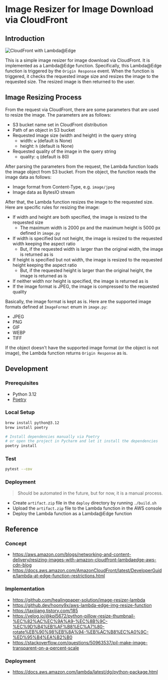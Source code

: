 # Image Resizer for Image Download via CloudFront

## Introduction

![CloudFront with Lambda@Edge](https://d2908q01vomqb2.cloudfront.net/5b384ce32d8cdef02bc3a139d4cac0a22bb029e8/2018/02/01/1.png)

This is a simple image resizer for image download via CloudFront. It is implemented as a Lambda@Edge function. Specifically, this Lambda@Edge function is triggered by the `Origin Response` event. When the function is triggered, it checks the requested image size and resizes the image to the requested size. The resized image is then returned to the user.

## Image Resizing Process

From the request via CloudFront, there are some parameters that are used to resize the image. The parameters are as follows:

- S3 bucket name set in CloudFront distribution
- Path of an object in S3 bucket
- Requested image size (width and height) in the query string
  - width: `w` (default is None)
  - height: `h` (default is None)
- Requested quality of the image in the query string
  - quality: `q` (default is 80)

After parsing the parameters from the request, the Lambda function loads the image object from S3 bucket. From the object, the function reads the image data as follows:

- Image format from Content-Type, e.g. `image/jpeg`
- Image data as BytesIO stream

After that, the Lambda function resizes the image to the requested size. Here are specific rules for resizing the image:

- If width and height are both specified, the image is resized to the requested size
  - The maximum width is 2000 px and the maximum height is 5000 px defined in `image.py`
- If width is specified but not height, the image is resized to the requested width keeping the aspect ratio
  - But, if the requested width is larger than the original width, the image is returned as is
- If height is specified but not width, the image is resized to the requested height keeping the aspect ratio
  - But, if the requested height is larger than the original height, the image is returned as is
- If neither width nor height is specified, the image is returned as is
- If the image format is JPEG, the image is compressed to the requested quality

Basically, the image format is kept as is. Here are the supported image formats defined at `ImageFormat` enum in `image.py`:

- JPEG
- PNG
- GIF
- WEBP
- TIFF

If the object doesn't have the supported image format (or the object is not image), the Lambda function returns `Origin Response` as is.

## Development

### Prerequisites

- Python 3.12
- [Poetry](https://python-poetry.org)

### Local Setup

```bash
brew install python@3.12
brew install poetry

# Install dependencies manually via Poetry
# or open the project in Pycharm and let it install the dependencies 
poetry install
```

### Test

```bash
pytest --cov
```

### Deployment

> Should be automated in the future, but for now, it is a manual process.

- Create `artifact.zip` file in the `deploy` directory by running `./build.sh`
- Upload the `artifact.zip` file to the Lambda function in the AWS console
- Deploy the Lambda function as a Lambda@Edge function

## Reference

### Concept

- https://aws.amazon.com/blogs/networking-and-content-delivery/resizing-images-with-amazon-cloudfront-lambdaedge-aws-cdn-blog
- https://docs.aws.amazon.com/AmazonCloudFront/latest/DeveloperGuide/lambda-at-edge-function-restrictions.html

### Implementation

- https://github.com/healingpaper-solution/image-resizer-lambda
- https://github.dev/hoony9x/aws-lambda-edge-img-resize-function
- https://taxijjang.tistory.com/185
- https://velog.io/@kpl5672/python-pillow-resize-thumbnail-%EC%82%AC%EC%9A%A9-%EC%8B%9C-%EC%9D%B4%EB%AF%B8%EC%A7%80-rotate%EB%90%98%EB%8A%94-%EB%AC%B8%EC%A0%9C-%ED%95%B4%EA%B2%B0
- https://stackoverflow.com/questions/50963537/pil-make-image-transparent-on-a-percent-scale

### Deployment

- https://docs.aws.amazon.com/lambda/latest/dg/python-package.html
